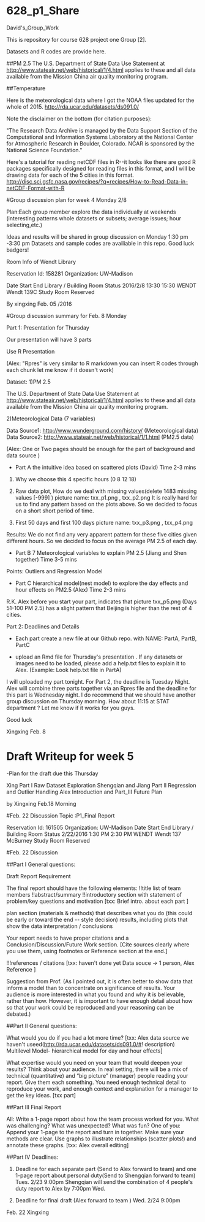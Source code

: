 # 628_p1_Share
David's_Group_Work

This is repository for course 628 project one Group [2].

Datasets and R codes are provide here.

##PM 2.5
The U.S. Department of State Data Use Statement at http://www.stateair.net/web/historical/1/4.html applies to these and all data available from the Mission China air quality monitoring program.

##Temperature

Here is the meteorological data where I got the NOAA files updated for the whole of 2015.
http://rda.ucar.edu/datasets/ds091.0/

Note the disclaimer on the bottom (for citation purposes): 

"The Research Data Archive is managed by the Data Support Section of the Computational and Information Systems Laboratory at the National Center for Atmospheric Research in Boulder, Colorado. NCAR is sponsored by the National Science Foundation."

Here's a tutorial for reading netCDF files in R--it looks like there are good R packages specifically designed for reading files in this format, and I will be drawing data for each of the 5 cities in this format.
http://disc.sci.gsfc.nasa.gov/recipes/?q=recipes/How-to-Read-Data-in-netCDF-Format-with-R


#Group discussion plan for week 4 Monday 2/8 

Plan:Each group member explore the data individually at weekends 
(interesting patterns whole datasets or subsets; average issues; hour selecting,etc.)
 
Ideas and results will be shared in group discussion on Monday 1:30 pm -3:30 pm
Datasets and sample codes are availiable in this repo.
Good luck badgers!
                                       

Room Info of Wendt Library

Reservation Id: 158281
Organization: UW-Madison

Date	Start	End	Library / Building	Room	Status
2016/2/8	13:30	15:30	WENDT	Wendt 139C Study Room	Reserved

  By xingxing Feb. 05 /2016

#Group discussion summary for Feb. 8 Monday

Part 1: Presentation for Thursday

Our presentation will have 3 parts  

Use R Presentation 

(Alex: "Rpres" is very similar to R markdown you can insert R codes through each chunk let me know if it doesn't work)

Dataset: 
1)PM 2.5

The U.S. Department of State Data Use Statement at http://www.stateair.net/web/historical/1/4.html applies to these and all data available from the Mission China air quality monitoring program.

2)Meteorological Data (7 variables) 

Data Source1: http://www.wunderground.com/history/ (Meteorological data)  
Data Source2: http://www.stateair.net/web/historical/1/1.html (PM2.5 data)

(Alex: One or Two pages should be enough for the part of background and data source )


- Part A the intuitive idea based on scattered plots  (David) Time 2-3 mins  

1) Why we choose this 4 specific hours (0 8 12 18)   

2) Raw data plot, How do we deal with missing values(delete 1483 missing values [-999] ) picture name: txx_p1.png , txx_p2.png
It is really hard for us to find any pattern based on the plots above. So we decided to focus on a short short period of time.
        
3) First 50 days and first 100 days  picture name: txx_p3.png , txx_p4.png 

Results: We do not find any very apparent pattern for these five cities given different hours. So we decided to focus on   the average PM 2.5 of each day. 

 - Part B 7 Meteorological variables to explain PM 2.5  (Jiang and Shen together) Time 3-5 mins
 
 Points: Outliers and Regression Model 

- Part C hierarchical model(nest model) to explore the day effects and hour effects on PM2.5  (Alex) Time 2-3 mins 

R.K. Alex before you start your part, indicates that  picture txx_p5.png (Days 51-100 PM 2.5) has a slight pattern that Beijing is higher than the rest of 4 cities.

Part 2: Deadlines and Details

- Each part create a new file at our Github repo. with NAME: PartA, PartB, PartC 

- upload an Rmd file for Thursday's presentation . If any datasets or images need to be loaded, please add a help.txt files to explain it to Alex. (Example: Look help.txt file in PartA)


I will uploaded my part tonight. For Part 2, the deadline is Tuesday Night. Alex will combine three parts together via an Rpres file and the deadline for this part is Wednesday night. I do recommend that we should have another group discussion on Thursday morning. How about 11:15 at STAT department ? Let me know if it works for you guys.  

Good luck

Xingxing Feb. 8

# Draft Writeup for week 5

-Plan for the draft due this Thursday

Xing  Part I Raw Dataset Exploration
Shengqian and Jiang  Part II  Regression and Outlier Handling
Alex  Introduction and Part_III Future Plan

by Xingxing Feb.18 Morning

#Feb. 22 Discussion 
Topic :P1_Final Report

Reservation Id: 161505
Organization: UW-Madison
Date	Start	End	Library / Building	Room	Status
2/22/2016	1:30 PM	2:30 PM	WENDT	Wendt 137 McBurney Study Room	Reserved

#Feb. 22 Discussion


##Part I General questions:

Draft Report Requirement

The final report should have the following elements:
!!title
list of team members
!!abstract/summary
!!introductory section with statement of problem/key questions and motivation
[txx: Brief intro. about each part ]


plan section (materials & methods) that describes what you do (this could be early or toward the end -- style decision)
results, including plots that show the data interpretation / conclusions

Your report needs to have proper citations and a Conclusion/Discussion/Future Work section. [Cite sources clearly where you use them, using footnotes or Reference section at  the end.]

!!!references / citations
[txx: haven't done yet  Data souce -> 1 person, Alex Reference ]

Suggestion from Prof.
(As I pointed out, it is often better to show data that inform a model than to concentrate on significance of results. Your audience is more interested in what you found and why it is believable, rather than how. However, it is important to have enough detail about how so that your work could be reproduced and your reasoning can be debated.)

##Part II General questions:

What would you do if you had a lot more time?
[txx: Alex data source we haven't useed(http://rda.ucar.edu/datasets/ds091.0/#! description)  Multilevel Model- hierarchical model for day and hour effects]


What expertise would you need on your team that would deepen your results?
Think about your audience. In real setting, there will be a mix of technical  (quantitative) and “big picture” (manager) people reading your report. Give them each something. You need enough technical detail to reproduce your work, and enough context and explanation for a manager to get the key ideas.
[txx part]


##Part III Final Report

All: Write a 1-page report about how the team process worked for you. What was challenging? What was unexpected? What was fun?
One of you: Append your 1-page to the report and turn in together.
Make sure your methods are clear. Use graphs to illustrate relationships (scatter plots!) and annotate these graphs.
[txx: Alex overall editing]

##Part IV Deadlines: 
1) Deadline for each separate part (Send to Alex forward to team) and one 1-page report about personal duty(Send to Shengqian forward to team)
Tues. 2/23  9:00pm
Shengqian will send the combination of 4 people's duty report to Alex by 7:00pm Wed.



2) Deadline for final draft (Alex forward to team )
Wed. 2/24  9:00pm

Feb. 22
Xingxing 


